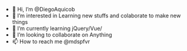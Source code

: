 - 👋  Hi, I’m @DiegoAquicob
- 👀 I’m interested in Learning new stuffs and colaborate to make new things
- 🌱 I’m currently learning jQuery/Vue/
- 💞️ I’m looking to collaborate on Anything
- 📫 How to reach me @mdspfvr

<!---
DiegoAquicob/DiegoAquicob is a ✨ special ✨ repository because its `README.md` (this file) appears on your GitHub profile.
You can click the Preview link to take a look at your changes.
--->
